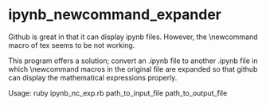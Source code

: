 # ipynb_newcommand_expander
Github is great in that it can display ipynb files.
However, the \newcommand macro of tex seems to be not working. 

This program offers a solution; convert an .ipynb file to another .ipynb file in which \newcommand macros in the original file are expanded so that github can display the mathematical expressions properly.

Usage: ruby ipynb_nc_exp.rb path_to_input_file path_to_output_file

